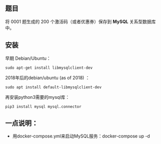 ## 题目

将 0001 题生成的 200 个激活码（或者优惠券）保存到 **MySQL** 关系型数据库中。 

## 安装

早期 Debian/Ubuntu：
```
sudo apt-get install libmysqlclient-dev
```
2018年后的debian/ubuntu (as of 2018) ：
```
sudo apt install default-libmysqlclient-dev
```
再安装python3需要的mysql库：
```
pip3 install mysql mysql.connector
```
## 一点说明：

- 用docker-compose.yml来启动MySQL服务：docker-compose up -d

